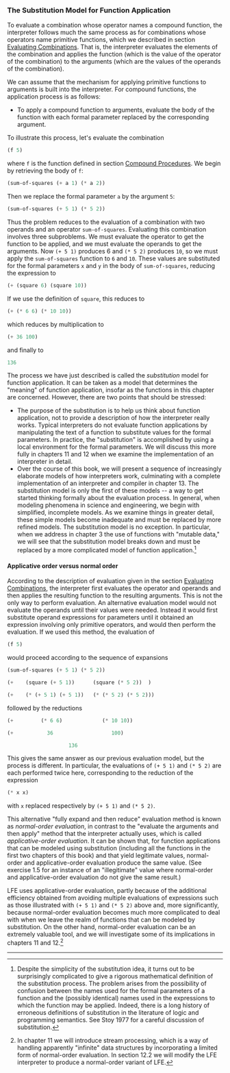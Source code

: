 ### The Substitution Model for Function Application

To evaluate a combination whose operator names a compound function, the
interpreter follows much the same process as for combinations whose operators
name primitive functions, which we described in section
[Evaluating Combinations](evaluating-combinations.html). That is, the
interpreter evaluates the elements of the combination and applies the function
(which is the value of the operator of the combination) to the arguments (which
are the values of the operands of the combination).

We can assume that the mechanism for applying primitive functions to arguments
is built into the interpreter. For compound functions, the application process
is as follows:

* To apply a compound function to arguments, evaluate the body of the function
  with each formal parameter replaced by the corresponding argument.

To illustrate this process, let's evaluate the combination

```lisp
(f 5)
```

where ``f`` is the function defined in section
[Compound Procedures](compound-functions.html). We begin by retrieving the body
of ``f``:

```lisp
(sum-of-squares (+ a 1) (* a 2))
```

Then we replace the formal parameter ``a`` by the argument ``5``:

```lisp
(sum-of-squares (+ 5 1) (* 5 2))
```

Thus the problem reduces to the evaluation of a combination with two operands
and an operator ``sum-of-squares``. Evaluating this combination involves three
subproblems. We must evaluate the operator to get the function to be applied,
and we must evaluate the operands to get the arguments. Now ``(+ 5 1)``
produces 6 and ``(* 5 2)`` produces ``10``, so we must apply the
``sum-of-squares`` function to ``6`` and ``10``. These values are substituted
for the formal parameters ``x`` and ``y`` in the body of ``sum-of-squares``,
reducing the expression to

```lisp
(+ (square 6) (square 10))
```

If we use the definition of ``square``, this reduces to

```lisp
(+ (* 6 6) (* 10 10))
```

which reduces by multiplication to

```lisp
(+ 36 100)
```

and finally to

```lisp
136
```

The process we have just described is called the *substitution* model for
function application. It can be taken as a model that determines the "meaning"
of function application, insofar as the functions in this chapter are
concerned. However, there are two points that should be stressed:

* The purpose of the substitution is to help us think about function
  application, not to provide a description of how the interpreter really
  works. Typical interpreters do not evaluate function applications by
  manipulating the text of a function to substitute values for the formal
  parameters. In practice, the "substitution" is accomplished by using a local
  environment for the formal parameters. We will discuss this more fully in
  chapters 11 and 12 when we examine the implementation of an interpreter in
  detail.
* Over the course of this book, we will present a sequence of increasingly
  elaborate models of how interpreters work, culminating with a complete
  implementation of an interpreter and compiler in chapter 13. The substitution
  model is only the first of these models -- a way to get started thinking
  formally about the evaluation process. In general, when modeling phenomena in
  science and engineering, we begin with simplified, incomplete models. As we
  examine things in greater detail, these simple models become inadequate and
  must be replaced by more refined models. The substitution model is no
  exception. In particular, when we address in chapter 3 the use of functions
  with "mutable data," we will see that the substitution model breaks down and
  must be replaced by a more complicated model of function application.[^1]

#### Applicative order versus normal order

According to the description of evaluation given in the section
[Evaluating Combinations](evaluating-combinations.html), the interpreter first
evaluates the operator and operands and then applies the resulting function to
the resulting arguments. This is not the only way to perform evaluation. An
alternative evaluation model would not evaluate the operands until their values
were needed. Instead it would first substitute operand expressions for
parameters until it obtained an expression involving only primitive operators,
and would then perform the evaluation. If we used this method, the evaluation
of

```lisp
(f 5)
```

would proceed according to the sequence of expansions

```lisp
(sum-of-squares (+ 5 1) (* 5 2))

(+    (square (+ 5 1))      (square (* 5 2))  )

(+    (* (+ 5 1) (+ 5 1))   (* (* 5 2) (* 5 2)))
```
followed by the reductions

```lisp
(+         (* 6 6)             (* 10 10))

(+           36                   100)

                    136
```

This gives the same answer as our previous evaluation model, but the process is
different. In particular, the evaluations of ``(+ 5 1)`` and ``(* 5 2)`` are
each performed twice here, corresponding to the reduction of the expression

```lisp
(* x x)
```

with ``x`` replaced respectively by ``(+ 5 1)`` and ``(* 5 2)``.

This alternative "fully expand and then reduce" evaluation method is known as
*normal-order evaluation*, in contrast to the "evaluate the arguments and then
apply" method that the interpreter actually uses, which is called
*applicative-order evaluation*. It can be shown that, for function applications
that can be modeled using substitution (including all the functions in the
first two chapters of this book) and that yield legitimate values, normal-order
and applicative-order evaluation produce the same value. (See exercise 1.5 for
an instance of an "illegitimate" value where normal-order and applicative-order
evaluation do not give the same result.)

LFE uses applicative-order evaluation, partly because of the additional
efficiency obtained from avoiding multiple evaluations of expressions such as
those illustrated with ``(+ 5 1)`` and ``(* 5 2)`` above and, more
significantly, because normal-order evaluation becomes much more complicated to
deal with when we leave the realm of functions that can be modeled by
substitution. On the other hand, normal-order evaluation can be an extremely
valuable tool, and we will investigate some of its implications in chapters 11
and 12.[^2]


----

[^1]: Despite the simplicity of the substitution idea, it turns out to be
surprisingly complicated to give a rigorous mathematical definition of the
substitution process. The problem arises from the possibility of confusion
between the names used for the formal parameters of a function and the
(possibly identical) names used in the expressions to which the function may be
applied. Indeed, there is a long history of erroneous definitions of
substitution in the literature of logic and programming semantics. See Stoy
1977 for a careful discussion of substitution.

[^2]: In chapter 11 we will introduce stream processing, which is a way of
handling apparently "infinite" data structures by incorporating a limited form
of normal-order evaluation. In section 12.2 we will modify the LFE interpreter
to produce a normal-order variant of LFE.



